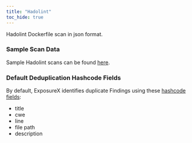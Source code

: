 ```yaml
---
title: "Hadolint"
toc_hide: true
---
```

Hadolint Dockerfile scan in json format.

### Sample Scan Data
Sample Hadolint scans can be found [here](https://github.com/ExposureX/django-ExposureX/tree/master/unittests/scans/hadolint).

### Default Deduplication Hashcode Fields
By default, ExposureX identifies duplicate Findings using these [hashcode fields](https://docs.exposurex.com/en/working_with_findings/finding_deduplication/about_deduplication/):

- title
- cwe
- line
- file path
- description
